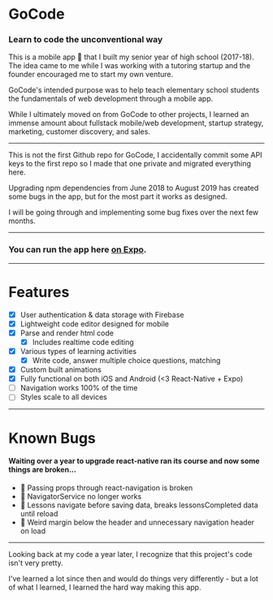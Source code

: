 # GoCode
### Learn to code the unconventional way

This is a mobile app 📱 that I built my senior year of high school (2017-18). 
The idea came to me while I was working with a tutoring startup and the founder encouraged me to start my own venture.

GoCode's intended purpose was to help teach elementary school students the fundamentals of web development through a mobile app.

While I ultimately moved on from GoCode to other projects, I learned an immense amount about fullstack mobile/web development,
startup strategy, marketing, customer discovery, and sales.

---------------------

This is not the first Github repo for GoCode, I accidentally commit some API keys to the first repo
so I made that one private and migrated everything here.

Upgrading npm dependencies from June 2018 to August 2019 has created some bugs in the app, but for the most part it works as designed.

I will be going through and implementing some bug fixes over the next few months.

---------------------

### You can run the app here [on Expo](https://expo.io/@connorwaslo/gocode-app).

---------------------

# Features

- [x] User authentication & data storage with Firebase
- [x] Lightweight code editor designed for mobile
- [x] Parse and render html code
    - [x] Includes realtime code editing
- [x] Various types of learning activities
    - [x] Write code, answer multiple choice questions, matching
- [x] Custom built animations
- [x] Fully functional on both iOS and Android (<3 React-Native + Expo)
- [ ] Navigation works 100% of the time
- [ ] Styles scale to all devices

---------------------

# Known Bugs
#### Waiting over a year to upgrade react-native ran its course and now some things are broken...

- 🐛 Passing props through react-navigation is broken
- 🐛 NavigatorService no longer works
- 🐛 Lessons navigate before saving data, breaks lessonsCompleted data until reload
- 🐛 Weird margin below the header and unnecessary navigation header on load

---------------------

Looking back at my code a year later, I recognize that this project's code isn't very pretty.

I've learned a lot since then and would do things very differently - but a lot of what I learned, I learned the hard way making this app.